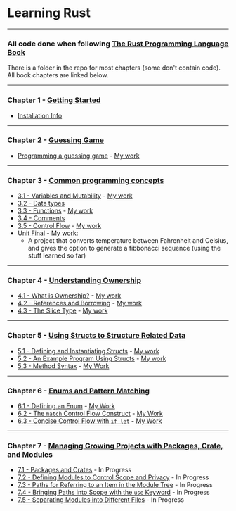 # Learning Rust
___
### All code done when following [The Rust Programming Language Book](https://doc.rust-lang.org/book/)

There is a folder in the repo for most chapters (some don't contain code). All book chapters are linked below.
___
### Chapter 1 - [Getting Started](https://doc.rust-lang.org/book/ch01-00-getting-started.html#getting-started)

- [Installation Info](https://doc.rust-lang.org/book/ch01-01-installation.html#installation)
___
### Chapter 2 - [Guessing Game](https://doc.rust-lang.org/book/ch02-00-guessing-game-tutorial.html#programming-a-guessing-game)

- [Programming a guessing game](https://doc.rust-lang.org/book/ch02-00-guessing-game-tutorial.html#setting-up-a-new-project) - [My work](https://github.com/hijknight/learning-rust/tree/master/2-guessing_game/src)
___
### Chapter 3 - [Common programming concepts](https://doc.rust-lang.org/book/ch03-00-common-programming-concepts.html#common-programming-concepts)
- [3.1 - Variables and Mutability](https://doc.rust-lang.org/book/ch03-01-variables-and-mutability.html#variables-and-mutability) - [My work](https://github.com/hijknight/learning-rust/tree/master/3-Common-concepts/3.1-variables/src)
- [3.2 - Data types](https://doc.rust-lang.org/book/ch03-02-data-types.html#data-types)
- [3.3 - Functions](https://doc.rust-lang.org/book/ch03-03-how-functions-work.html#functions) - [My work](https://github.com/hijknight/learning-rust/tree/master/3-Common-concepts/3.3-functions/src)
- [3.4 - Comments](https://doc.rust-lang.org/book/ch03-04-comments.html#comments)
- [3.5 - Control Flow](https://doc.rust-lang.org/book/ch03-05-control-flow.html#control-flow) - [My work](https://github.com/hijknight/learning-rust/tree/master/3-Common-concepts/3.5-branches/src)
- [Unit Final](https://doc.rust-lang.org/book/ch03-05-control-flow.html#summary) - [My work](https://github.com/hijknight/learning-rust/tree/master/3-Common-concepts/unit-final/src): <br>
  - A project that converts temperature between Fahrenheit and Celsius,
and gives the option to generate a fibbonacci sequence (using the stuff learned so far)
___
### Chapter 4 - [Understanding Ownership](https://doc.rust-lang.org/book/ch04-00-understanding-ownership.html#understanding-ownership)
- [4.1 - What is Ownership?](https://doc.rust-lang.org/book/ch04-01-what-is-ownership.html#what-is-ownership) - [My work](https://github.com/hijknight/learning-rust/tree/master/4-ownership/4.1-what-is-ownership/src)
- [4.2 - References and Borrowing](https://doc.rust-lang.org/book/ch04-02-references-and-borrowing.html#references-and-borrowing) - [My work](https://github.com/hijknight/learning-rust/tree/master/4-ownership/4.2-references/src)
- [4.3 - The Slice Type](https://doc.rust-lang.org/book/ch04-03-slices.html#the-slice-type) - [My work](https://github.com/hijknight/learning-rust/tree/master/4-ownership/4.3-slice/src)
___
### Chapter 5 - [Using Structs to Structure Related Data](https://doc.rust-lang.org/book/ch05-00-structs.html#using-structs-to-structure-related-data)
- [5.1 - Defining and Instantiating Structs](https://doc.rust-lang.org/book/ch05-01-defining-structs.html#defining-and-instantiating-structs) - [My work](https://github.com/hijknight/learning-rust/tree/master/5-structs/5.1-defining-structs/src)
- [5.2 - An Example Program Using Structs](https://doc.rust-lang.org/book/ch05-02-example-structs.html#an-example-program-using-structs) - [My work](https://github.com/hijknight/learning-rust/tree/master/5-structs/5.2-rectangles-example/src)
- [5.3 - Method Syntax](https://doc.rust-lang.org/book/ch05-03-method-syntax.html#method-syntax) - [My Work](https://github.com/hijknight/learning-rust/tree/master/5-structs/5.2-methods/src)
___
### Chapter 6 - [Enums and Pattern Matching](https://doc.rust-lang.org/book/ch06-00-enums.html#enums-and-pattern-matching)
- [6.1 - Defining an Enum](https://doc.rust-lang.org/book/ch06-01-defining-an-enum.html#defining-an-enum) - [My Work](https://github.com/hijknight/learning-rust/tree/master/6-enums/6.1-defining-an-enum/src)
- [6.2 - The `match` Control Flow Construct](https://doc.rust-lang.org/book/ch06-02-match.html#the-match-control-flow-construct) - [My Work](https://github.com/hijknight/learning-rust/tree/master/6-enums/6.2-match/src)
- [6.3 - Concise Control Flow with `if let`](https://doc.rust-lang.org/book/ch06-03-if-let.html#concise-control-flow-with-if-let) - [My Work](https://github.com/hijknight/learning-rust/tree/master/6-enums/6.3-if-let/src)
___
### Chapter 7 - [Managing Growing Projects with Packages, Crate, and Modules](https://doc.rust-lang.org/book/ch07-00-managing-growing-projects-with-packages-crates-and-modules.html#managing-growing-projects-with-packages-crates-and-modules)
- [7.1 - Packages and Crates](https://doc.rust-lang.org/book/ch07-01-packages-and-crates.html#packages-and-crates) - In Progress
- [7.2 - Defining Modules to Control Scope and Privacy](https://doc.rust-lang.org/book/ch07-02-defining-modules-to-control-scope-and-privacy.html#defining-modules-to-control-scope-and-privacy) - In Progress
- [7.3 - Paths for Referring to an Item in the Module Tree](https://doc.rust-lang.org/book/ch07-02-defining-modules-to-control-scope-and-privacy.html#defining-modules-to-control-scope-and-privacy) - In Progress
- [7.4 - Bringing Paths into Scope with the `use` Keyword](https://doc.rust-lang.org/book/ch07-04-bringing-paths-into-scope-with-the-use-keyword.html#bringing-paths-into-scope-with-the-use-keyword) - In Progress
- [7.5 - Separating Modules into Different Files](https://doc.rust-lang.org/book/ch07-05-separating-modules-into-different-files.html#separating-modules-into-different-files) - In Progress

